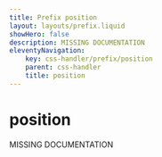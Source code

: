 ```yaml
---
title: Prefix position
layout: layouts/prefix.liquid
showHero: false
description: MISSING DOCUMENTATION
eleventyNavigation:
	key: css-handler/prefix/position
	parent: css-handler
	title: position
---
```


# position

MISSING DOCUMENTATION